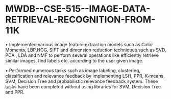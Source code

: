 # MWDB--CSE-515--IMAGE-DATA-RETRIEVAL-RECOGNITION-FROM-11K

•	Implemented various image feature extraction models such as Color Moments, LBP,HOG, SIFT and dimension reduction techniques such as SVD, PCA , LDA and NMF to perform  several operations like efficiently retrieve similar images, find labels etc.  according to the user given image. 

•	Performed  numerous tasks such as image labeling, clustering, classification and relevance feedback by  implementing LSH, PPR, K-means, SVM, Decision Tree and probabilistic relevance feedback system. These tasks have been completed without using libraries for SVM, Decision Tree and PPR.
